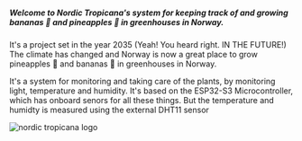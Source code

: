##### Welcome to Nordic Tropicana's system for keeping track of and growing bananas 🍌 and pineapples 🍍 in greenhouses in Norway.

It's a project set in the year 2035 (Yeah! You heard right. IN THE FUTURE!)
The climate has changed and Norway is now a great place to grow pineapples 🍍
and bananas 🍌 in greenhouses in Norway.

It's a system for monitoring and taking care of the plants, by monitoring light,
temperature and humidity. It's based on the ESP32-S3 Microcontroller, which has onboard
senors for all these things. But the temperature and humidty is measured using the external
DHT11 sensor

![nordic tropicana logo](https://user-images.githubusercontent.com/75843089/236692112-e42c2fb7-dcb6-495f-8183-6419e71bfa84.png)

